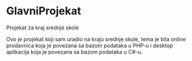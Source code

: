 # GlavniProjekat
Projekat za kraj srednje skole

Ovo je projekat koji sam uradio na kraju srednje skole, 
tema je bila online prodavnica koja je povezana sa bazom podataka u PHP-u 
i desktop aplikacija koja je povezana sa bazom podataka u C#-u.
